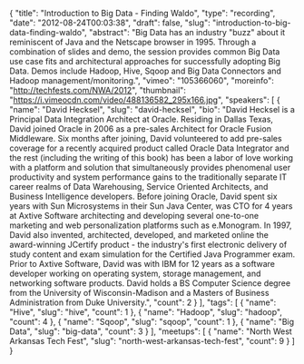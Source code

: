 {
  "title": "Introduction to Big Data - Finding Waldo",
  "type": "recording",
  "date": "2012-08-24T00:03:38",
  "draft": false,
  "slug": "introduction-to-big-data-finding-waldo",
  "abstract": "Big Data has an industry \"buzz\" about it reminiscent of Java and the Netscape browser in 1995. Through a combination of slides and demo, the session provides common Big Data use case fits and architectural approaches for successfully adopting Big Data. Demos include Hadoop, Hive, Sqoop and Big Data Connectors and Hadoop management/monitoring.",
  "vimeo": "105366060",
  "moreinfo": "http://techfests.com/NWA/2012",
  "thumbnail": "https://i.vimeocdn.com/video/488136582_295x166.jpg",
  "speakers": [
    {
      "name": "David Hecksel",
      "slug": "david-hecksel",
      "bio": "David Hecksel is a Principal Data Integration Architect at Oracle. Residing in Dallas Texas, David joined Oracle in 2006 as a pre-sales Architect for Oracle Fusion Middleware. Six months after joining, David volunteered to add pre-sales coverage for a recently acquired product called Oracle Data Integrator and the rest (including the writing of this book) has been a labor of love working with a platform and solution that simultaneously provides phenomenal user productivity and system performance gains to the traditionally separate IT career realms of Data Warehousing, Service Oriented Architects, and Business Intelligence developers. Before joining Oracle, David spent six years with Sun Microsystems in their Sun Java Center, was CTO for 4 years at Axtive Software architecting and developing several one-to-one marketing and web personalization platforms such as e.Monogram. In 1997, David also invented, architected, developed, and marketed online the award-winning JCertify product - the industry's first electronic delivery of study content and exam simulation for the Certified Java Programmer exam. Prior to Axtive Software, David was with IBM for 12 years as a software developer working on operating system, storage management, and networking software products. David holds a BS Computer Science degree from the University of Wisconsin-Madison and a Masters of Business Administration from Duke University.",
      "count": 2
    }
  ],
  "tags": [
    {
      "name": "Hive",
      "slug": "hive",
      "count": 1
    },
    {
      "name": "Hadoop",
      "slug": "hadoop",
      "count": 4
    },
    {
      "name": "Sqoop",
      "slug": "sqoop",
      "count": 1
    },
    {
      "name": "Big Data",
      "slug": "big-data",
      "count": 3
    }
  ],
  "meetups": [
    {
      "name": "North West Arkansas Tech Fest",
      "slug": "north-west-arkansas-tech-fest",
      "count": 9
    }
  ]
}